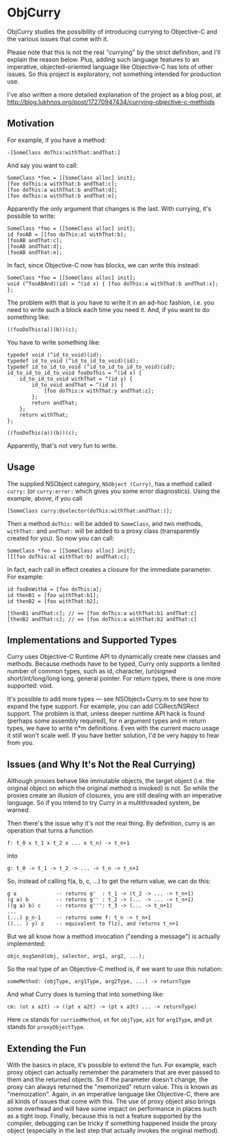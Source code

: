 # ObjCurry

ObjCurry studies the possibility of introducing currying to Objective-C and the
various issues that come with it.

Please note that this is not the real "currying" by the strict definition,
and I'll explain the reason below. Plus, adding such language features to
an imperative, objected-oriented language like Objective-C has lots of other
issues. So this project is exploratory, not something intended for production
use.

I've also written a more detailed explanation of the project as a blog post, at http://blog.lukhnos.org/post/17270947434/currying-objective-c-methods


## Motivation

For example, if you have a method:

    -[SomeClass doThis:withThat:andThat:]

And say you want to call:

    SomeClass *foo = [[SomeClass alloc] init];
    [foo doThis:a withThat:b andThat:c];
    [foo doThis:a withThat:b andThat:d];
    [foo doThis:a withThat:b andThat:e];

Apparently the only argument that changes is the last. With currying, it's
possible to write:

    SomeClass *foo = [[SomeClass alloc] init];
    id fooAB = [[foo doThis:a] withThat:b];
    [fooAB andThat:c];
    [fooAB andThat:d];
    [fooAB andThat:e];

In fact, since Objective-C now has blocks, we can write this instead:

    SomeClass *foo = [[SomeClass alloc] init];
    void (^fooABAnd)(id) = ^(id x) { [foo doThis:a withThat:b andThat:x]; };

The problem with that is you have to write it in an ad-hoc fashion, i.e. you
need to write such a block each time you need it. And, if you want to do
something like:

    ((fooDoThis(a))(b))(c);

You have to write something like:

    typedef void (^id_to_void)(id);
    typedef id_to_void (^id_to_id_to_void)(id);
    typedef id_to_id_to_void (^id_to_id_to_id_to_void)(id);
    id_to_id_to_id_to_void fooDoThis = ^(id x) {
        id_to_id_to_void withThat = ^(id y) {
            id_to_void andThat = ^(id z) {
                [foo doThis:x withThat:y andThat:z];
            };
            return andThat;
        };
        return withThat;
    };

    ((fooDoThis(a))(b))(c);

Apparently, that's not very fun to write.

## Usage

The supplied NSObject category, `NSObject (Curry)`, has a method called
`curry:` (or `curry:error:` which gives you some error diagnostics). Using
the example, above, if you call

    [SomeClass curry:@selector(doThis:withThat:andThat:)];

Then a method `doThis:` will be added to `SomeClass`, and two methods,
`withThat:` and `andThat:` will be added to a proxy class (transparently
created for you). So now you can call:

    SomeClass *foo = [[SomeClass alloc] init];
    [[[foo doThis:a] withThat:b] andThat:c];

In fact, each call in effect creates a closure for the immediate parameter.
For example:

    id fooDoWithA = [foo doThis:a];
    id thenB1 = [foo withThat:b1];
    id thenB2 = [foo withThat:b2];

    [thenB1 andThat:c]; // == [foo doThis:a withThat:b1 andThat:c]
    [thenB2 andThat:c]; // == [foo doThis:a withThat:b2 andThat:c]


## Implementations and Supported Types

Curry uses Objective-C Runtime API to dynamically create new classes and
methods. Because methods have to be typed, Curry only supports a limited
number of common types, such as id, character, (un)signed short/int/long/long long, general pointer. For return types, there is one more supported: void.

It's possible to add more types — see NSObject+Curry.m to see how to expand
the type support. For example, you can add CGRect/NSRect support. The problem
is that, unless deeper runtime API hack is found (perhaps some assembly
required), for n argument types and m return types, we have to write n*m
definitions. Even with the current macro usage it still won't scale well. If
you have better solution, I'd be very happy to hear from you.


## Issues (and Why It's Not the Real Currying)

Although proxies behave like immutable objects, the target object (i.e. the
original object on which the original method is invoked) is not. So while
the proxies create an illusion of closures, you are still dealing with an
imperative language. So if you intend to try Curry in a multithreaded system,
be warned.

Then there's the issue why it's not the real thing. By definition, curry
is an operation that turns a function

    f: t_0 x t_1 x t_2 x ... x t_n) -> t_n+1

into

    g: t_0 -> t_1 -> t_2 -> ... -> t_n -> t_n+1

So, instead of calling f(a, b, c, ...) to get the return value, we can do
this:

    g a             -- returns g'  : t_1 -> (t_2 -> ... -> t_n+1)
    (g a) b         -- returns g'' : t_2 -> (... -> ... -> t_n+1)
    ((g a) b) c     -- returns g''': t_3 -> (... -> t_n+1)
    ...
    (...) p_n-1     -- returns some f: t_n -> t_n+1
    ((... ) y) z    -- equivalent to f(z), and returns t_n+1

But we all know how a method invocation ("sending a message") is actually
implemented:

    objc_msgSend(obj, selector, arg1, arg2, ...);

So the real type of an Objective-C method is, if we want to use this
notation:

    someMethod: (objType, arg1Type, arg2Type, ...) -> returnType

And what Curry does is turning that into something like:

    cm: (ot x a1t) -> ((pt x a2t) -> (pt x a3t) ... -> returnType)

Here `cm` stands for `curriedMethod`, `ot` for `objType`, `a1t` for
`arg1Type`, and `pt` stands for `proxyObjectType`.


## Extending the Fun

With the basics in place, it's possible to extend the fun. For example,
each proxy object can actually remember the parameters that are ever passed
to them and the returned objects. So if the parameter doesn't change, the
proxy can always returned the "memorized" return value. This is known as
"memoization". Again, in an imperative language like Objective-C, there are
all kinds of issues that come with this. The use of proxy object also brings
some overhead and will have some impact on performance in places such as
a tight loop. Finally, because this is not a feature supported by the
compiler, debugging can be tricky if something happened inside the
proxy object (especially in the last step that actually invokes the original
method).
